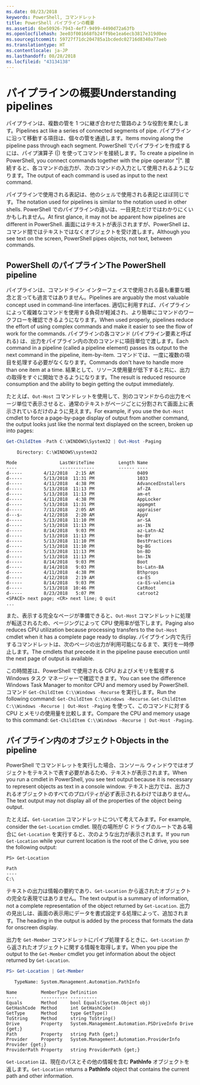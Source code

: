 ```yaml
---
ms.date: 08/23/2018
keywords: PowerShell, コマンドレット
title: PowerShell パイプラインの概要
ms.assetid: 6be50926-7943-4ef7-9499-4490d72a63fb
ms.openlocfilehash: 3ee03f001668fb24ff9be1ea6ecb3817e319d0ee
ms.sourcegitcommit: 59727f71dc204785a1bcdedc02716d8340a77aeb
ms.translationtype: HT
ms.contentlocale: ja-JP
ms.lasthandoff: 08/28/2018
ms.locfileid: "43134138"
---
```

# <a name="understanding-pipelines"></a><span data-ttu-id="3d696-103">パイプラインの概要</span><span class="sxs-lookup"><span data-stu-id="3d696-103">Understanding pipelines</span></span>

<span data-ttu-id="3d696-104">パイプラインは、複数の管を 1 つに継ぎ合わせた管路のような役割を果たします。</span><span class="sxs-lookup"><span data-stu-id="3d696-104">Pipelines act like a series of connected segments of pipe.</span></span> <span data-ttu-id="3d696-105">パイプラインに沿って移動する項目は、個々の管を通過します。</span><span class="sxs-lookup"><span data-stu-id="3d696-105">Items moving along the pipeline pass through each segment.</span></span> <span data-ttu-id="3d696-106">PowerShell でパイプラインを作成するには、パイプ演算子 (|) を使ってコマンドを接続します。</span><span class="sxs-lookup"><span data-stu-id="3d696-106">To create a pipeline in PowerShell, you connect commands together with the pipe operator "|".</span></span> <span data-ttu-id="3d696-107">接続すると、各コマンドの出力が、次のコマンドの入力として使用されるようになります。</span><span class="sxs-lookup"><span data-stu-id="3d696-107">The output of each command is used as input to the next command.</span></span>

<span data-ttu-id="3d696-108">パイプラインで使用される表記は、他のシェルで使用される表記とほぼ同じです。</span><span class="sxs-lookup"><span data-stu-id="3d696-108">The notation used for pipelines is similar to the notation used in other shells.</span></span> <span data-ttu-id="3d696-109">PowerShell でのパイプラインの違いは、一目見ただけではわかりにくいかもしれません。</span><span class="sxs-lookup"><span data-stu-id="3d696-109">At first glance, it may not be apparent how pipelines are different in PowerShell.</span></span> <span data-ttu-id="3d696-110">画面にはテキストが表示されますが、PowerShell は、コマンド間ではテキストではなくオブジェクトを受け渡します。</span><span class="sxs-lookup"><span data-stu-id="3d696-110">Although you see text on the screen, PowerShell pipes objects, not text, between commands.</span></span>

## <a name="the-powershell-pipeline"></a><span data-ttu-id="3d696-111">PowerShell のパイプライン</span><span class="sxs-lookup"><span data-stu-id="3d696-111">The PowerShell pipeline</span></span>

<span data-ttu-id="3d696-112">パイプラインは、コマンドライン インターフェイスで使用される最も重要な概念と言っても過言ではありません。</span><span class="sxs-lookup"><span data-stu-id="3d696-112">Pipelines are arguably the most valuable concept used in command-line interfaces.</span></span> <span data-ttu-id="3d696-113">適切に利用すれば、パイプラインによって複雑なコマンドを使用する負荷が軽減され、より簡単にコマンドのワークフローを確認できるようになります。</span><span class="sxs-lookup"><span data-stu-id="3d696-113">When used properly, pipelines reduce the effort of using complex commands and make it easier to see the flow of work for the commands.</span></span> <span data-ttu-id="3d696-114">パイプラインの各コマンド (パイプライン要素と呼ばれる) は、出力をパイプライン内の次のコマンドに項目単位で渡します。</span><span class="sxs-lookup"><span data-stu-id="3d696-114">Each command in a pipeline (called a pipeline element) passes its output to the next command in the pipeline, item-by-item.</span></span> <span data-ttu-id="3d696-115">コマンドでは、一度に複数の項目を処理する必要がなくなります。</span><span class="sxs-lookup"><span data-stu-id="3d696-115">Commands don't have to handle more than one item at a time.</span></span> <span data-ttu-id="3d696-116">結果として、リソース使用量が低下すると共に、出力の取得をすぐに開始できるようになります。</span><span class="sxs-lookup"><span data-stu-id="3d696-116">The result is reduced resource consumption and the ability to begin getting the output immediately.</span></span>

<span data-ttu-id="3d696-117">たとえば、`Out-Host` コマンドレットを使用して、別のコマンドからの出力をページ単位で表示させると、通常のテキストがページごとに分割されて画面上に表示されているだけのように見えます。</span><span class="sxs-lookup"><span data-stu-id="3d696-117">For example, if you use the `Out-Host` cmdlet to force a page-by-page display of output from another command, the output looks just like the normal text displayed on the screen, broken up into pages:</span></span>

```powershell
Get-ChildItem -Path C:\WINDOWS\System32 | Out-Host -Paging
```

```Output
    Directory: C:\WINDOWS\system32

Mode                LastWriteTime         Length Name
----                -------------         ------ ----
d-----        4/12/2018   2:15 AM                0409
d-----        5/13/2018  11:31 PM                1033
d-----        4/11/2018   4:38 PM                AdvancedInstallers
d-----        5/13/2018  11:13 PM                af-ZA
d-----        5/13/2018  11:13 PM                am-et
d-----        4/11/2018   4:38 PM                AppLocker
d-----        5/13/2018  11:31 PM                appmgmt
d-----        7/11/2018   2:05 AM                appraiser
d---s-        4/12/2018   2:20 AM                AppV
d-----        5/13/2018  11:10 PM                ar-SA
d-----        5/13/2018  11:13 PM                as-IN
d-----        8/14/2018   9:03 PM                az-Latn-AZ
d-----        5/13/2018  11:13 PM                be-BY
d-----        5/13/2018  11:10 PM                BestPractices
d-----        5/13/2018  11:10 PM                bg-BG
d-----        5/13/2018  11:13 PM                bn-BD
d-----        5/13/2018  11:13 PM                bn-IN
d-----        8/14/2018   9:03 PM                Boot
d-----        8/14/2018   9:03 PM                bs-Latn-BA
d-----        4/11/2018   4:38 PM                Bthprops
d-----        4/12/2018   2:19 AM                ca-ES
d-----        8/14/2018   9:03 PM                ca-ES-valencia
d-----        5/13/2018  10:46 PM                CatRoot
d-----        8/23/2018   5:07 PM                catroot2
<SPACE> next page; <CR> next line; Q quit
...
```

<span data-ttu-id="3d696-118">また、表示する完全なページが準備できると、`Out-Host` コマンドレットに処理が転送されるため、ページングによって CPU 使用率が低下します。</span><span class="sxs-lookup"><span data-stu-id="3d696-118">Paging also reduces CPU utilization because processing transfers to the `Out-Host` cmdlet when it has a complete page ready to display.</span></span> <span data-ttu-id="3d696-119">パイプライン内で先行するコマンドレットは、次のページの出力が利用可能になるまで、実行を一時停止します。</span><span class="sxs-lookup"><span data-stu-id="3d696-119">The cmdlets that precede it in the pipeline pause execution until the next page of output is available.</span></span>

<span data-ttu-id="3d696-120">この時間差は、PowerShell で使用される CPU およびメモリを監視する Windows タスク マネージャーで確認できます。</span><span class="sxs-lookup"><span data-stu-id="3d696-120">You can see the difference Windows Task Manager to monitor CPU and memory used by PowerShell.</span></span> <span data-ttu-id="3d696-121">コマンド `Get-ChildItem C:\\Windows -Recurse` を実行します。</span><span class="sxs-lookup"><span data-stu-id="3d696-121">Run the following command: `Get-ChildItem C:\\Windows -Recurse`.</span></span> <span data-ttu-id="3d696-122">`Get-ChildItem C:\\Windows -Recurse | Out-Host -Paging` を使って、このコマンドに対する CPU とメモリの使用量を比較します。</span><span class="sxs-lookup"><span data-stu-id="3d696-122">Compare the CPU and memory usage to this command: `Get-ChildItem C:\\Windows -Recurse | Out-Host -Paging`.</span></span>

## <a name="objects-in-the-pipeline"></a><span data-ttu-id="3d696-123">パイプライン内のオブジェクト</span><span class="sxs-lookup"><span data-stu-id="3d696-123">Objects in the pipeline</span></span>

<span data-ttu-id="3d696-124">PowerShell でコマンドレットを実行した場合、コンソール ウィンドウではオブジェクトをテキストで表す必要があるため、テキストが表示されます。</span><span class="sxs-lookup"><span data-stu-id="3d696-124">When you run a cmdlet in PowerShell, you see text output because it is necessary to represent objects as text in a console window.</span></span> <span data-ttu-id="3d696-125">テキスト出力では、出力されるオブジェクトのすべてのプロパティが必ず表示されるわけではありません。</span><span class="sxs-lookup"><span data-stu-id="3d696-125">The text output may not display all of the properties of the object being output.</span></span>

<span data-ttu-id="3d696-126">たとえば、`Get-Location` コマンドレットについて考えてみます。</span><span class="sxs-lookup"><span data-stu-id="3d696-126">For example, consider the `Get-Location` cmdlet.</span></span> <span data-ttu-id="3d696-127">現在の場所が C ドライブのルートである場合に `Get-Location` を実行すると、次のような出力が表示されます。</span><span class="sxs-lookup"><span data-stu-id="3d696-127">If you run `Get-Location` while your current location is the root of the C drive, you see the following output:</span></span>

```
PS> Get-Location

Path
----
C:\
```

<span data-ttu-id="3d696-128">テキストの出力は情報の要約であり、`Get-Location` から返されたオブジェクトの完全な表現ではありません。</span><span class="sxs-lookup"><span data-stu-id="3d696-128">The text output is a summary of information, not a complete representation of the object returned by `Get-Location`.</span></span> <span data-ttu-id="3d696-129">出力の見出しは、画面の表示用にデータを書式設定する処理によって、追加されます。</span><span class="sxs-lookup"><span data-stu-id="3d696-129">The heading in the output is added by the process that formats the data for onscreen display.</span></span>

<span data-ttu-id="3d696-130">出力を `Get-Member` コマンドレットにパイプ処理するときに、`Get-Location` から返されたオブジェクトに関する情報を取得します。</span><span class="sxs-lookup"><span data-stu-id="3d696-130">When you pipe the output to the `Get-Member` cmdlet you get information about the object returned by `Get-Location`.</span></span>

```powershell
PS> Get-Location | Get-Member
```

```Output
   TypeName: System.Management.Automation.PathInfo

Name         MemberType Definition
----         ---------- ----------
Equals       Method     bool Equals(System.Object obj)
GetHashCode  Method     int GetHashCode()
GetType      Method     type GetType()
ToString     Method     string ToString()
Drive        Property   System.Management.Automation.PSDriveInfo Drive {get;}
Path         Property   string Path {get;}
Provider     Property   System.Management.Automation.ProviderInfo Provider {get;}
ProviderPath Property   string ProviderPath {get;}
```

<span data-ttu-id="3d696-131">`Get-Location` は、現在のパスとその他の情報を含む **PathInfo** オブジェクトを返します。</span><span class="sxs-lookup"><span data-stu-id="3d696-131">`Get-Location` returns a **PathInfo** object that contains the current path and other information.</span></span>
